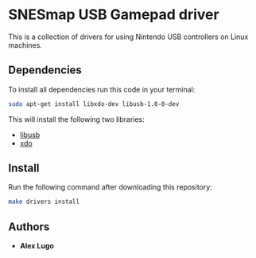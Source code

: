 # SNESmap USB Gamepad driver
This is a collection of drivers for using Nintendo USB controllers on Linux machines.

## Dependencies
To install all dependencies run this code in your terminal:

```bash
sudo apt-get install libxdo-dev libusb-1.0-0-dev
```

This will install the following two libraries:
- [libusb](http://libusb.sourceforge.net/api-1.0/libusb_api.html)
- [xdo](https://github.com/jordansissel/xdotool)

## Install
Run the following command after downloading this repository:

```bash
make drivers install
```

## Authors
- **Alex Lugo**
